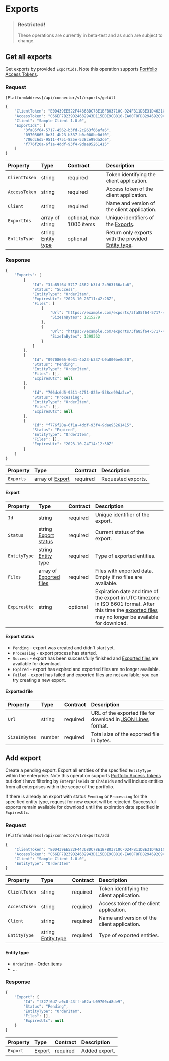 # Exports

> ### Restricted!
> These operations are currently in beta-test and as such are subject to change.

## Get all exports

Get exports by provided `ExportIds`. Note this operation supports [Portfolio Access Tokens](../guidelines/multi-property.md).

### Request

`[PlatformAddress]/api/connector/v1/exports/getAll`

```javascript
{
    "ClientToken": "E0D439EE522F44368DC78E1BFB03710C-D24FB11DBE31D4621C4817E028D9E1D",
    "AccessToken": "C66EF7B239D24632943D115EDE9CB810-EA00F8FD8294692C940F6B5A8F9453D",
    "Client": "Sample Client 1.0.0",
    "ExportIds": [
        "3fa85f64-5717-4562-b3fd-2c963f66afa6",
        "09708665-0e31-4b23-b337-b0a000be0df0",
        "706dc6d5-9511-4751-825e-538ce99da2ce",
        "f776f20a-6f1a-4ddf-93f4-9dae95261415"
    ]
}
```

| Property | Type | Contract | Description |
| :-- | :-- | :-- | :-- |
| `ClientToken` | string | required | Token identifying the client application. |
| `AccessToken` | string | required | Access token of the client application. |
| `Client` | string | required | Name and version of the client application. |
| `ExportIds` | array of string | optional, max 1000 items | Unique identifiers of the [Exports](#export). |
| `EntityType` | string [Entity type](#entity-type) | optional | Return only exports with the provided [Entity type](#entity-type). |

### Response

```javascript
{
    "Exports": [
        {
            "Id": "3fa85f64-5717-4562-b3fd-2c963f66afa6",
            "Status": "Success",
            "EntityType": "OrderItem",
            "ExpiresUtc": "2023-10-26T11:42:28Z",
            "Files": [
                {
                    "Url": "https://example.com/exports/3fa85f64-5717-4562-b3fd-2c963f66afa6-1.jsonl?example=signature",
                    "SizeInBytes": 1215279
                },
                {
                    "Url": "https://example.com/exports/3fa85f64-5717-4562-b3fd-2c963f66afa6-2.jsonl?example=signature",
                    "SizeInBytes": 1398362
                }
            ]
        },
        {
            "Id": "09708665-0e31-4b23-b337-b0a000be0df0",
            "Status": "Pending",
            "EntityType": "OrderItem",
            "Files": [],
            "ExpiresUtc": null
        },
        {
            "Id": "706dc6d5-9511-4751-825e-538ce99da2ce",
            "Status": "Processing",
            "EntityType": "OrderItem",
            "Files": [],
            "ExpiresUtc": null
        },
        {
            "Id": "f776f20a-6f1a-4ddf-93f4-9dae95261415",
            "Status": "Expired",
            "EntityType": "OrderItem",
            "Files": [],
            "ExpiresUtc": "2023-10-24T14:12:30Z"
        }
    ]
}
```

| Property | Type | Contract | Description |
| :-- | :-- | :-- | :-- |
| `Exports` | array of [Export](#export) | required | Requested exports. |

#### Export

| Property | Type | Contract | Description |
| :-- | :-- | :-- | :-- |
| `Id` | string | required | Unique identifier of the export. |
| `Status` | string [Export status](#export-status) | required | Current status of the export. |
| `EntityType` | string [Entity type](#entity-type) | required | Type of exported entities. |
| `Files` | array of [Exported files](#exported-file) | required | Files with exported data. Empty if no files are available. |
| `ExpiresUtc` | string | optional | Expiration date and time of the export in UTC timezone in ISO 8601 format. After this time the [exported files](#exported-file) may no longer be available for download. |

#### Export status

* `Pending` - export was created and didn't start yet.
* `Processing` - export process has started.
* `Success` - export has been successfully finished and [Exported files](#exported-file) are available for download.
* `Expired` - export has expired and exported files are no longer available.
* `Failed` - export has failed and exported files are not available; you can try creating a new export.

#### Exported file

| Property | Type | Contract | Description |
| :-- | :-- | :-- | :-- |
| `Url` | string | required | URL of the exported file for download in [JSON Lines](https://jsonlines.org/) format. |
| `SizeInBytes` | number | required | Total size of the exported file in bytes. |

## Add export

Create a pending export. Export all entities of the specified `EntityType` within the enterprise. Note this operation supports [Portfolio Access Tokens](../guidelines/multi-property.md) but don't have filtering by `EnterpriseIds` or `ChainIds` and will include entities from all enterprises within the scope of the portfolio.

If there is already an export with status `Pending` or `Processing` for the specified entity type, request for new export will be rejected. Successful exports remain available for download until the expiration date specified in `ExpiresUtc`.

### Request

`[PlatformAddress]/api/connector/v1/exports/add`

```javascript
{
    "ClientToken": "E0D439EE522F44368DC78E1BFB03710C-D24FB11DBE31D4621C4817E028D9E1D",
    "AccessToken": "C66EF7B239D24632943D115EDE9CB810-EA00F8FD8294692C940F6B5A8F9453D",
    "Client": "Sample Client 1.0.0",
    "EntityType": "OrderItem"
}
```

| Property | Type | Contract | Description |
| :-- | :-- | :-- | :-- |
| `ClientToken` | string | required | Token identifying the client application. |
| `AccessToken` | string | required | Access token of the client application. |
| `Client` | string | required | Name and version of the client application. |
| `EntityType` | string [Entity type](#entity-type) | required | Type of exported entities. |

#### Entity type

* `OrderItem` - [Order items](./orderitems.md)
* ...

### Response

```javascript
{
    "Export": {
        "Id": "f327f6d7-a0c8-43ff-b62a-b09700cd8de9",
        "Status": "Pending",
        "EntityType": "OrderItem",
        "Files": [],
        "ExpiresUtc": null
    }
}
``` 

| Property | Type | Contract | Description |
| :-- | :-- | :-- | :-- |
| `Export` | [Export](#export) | required | Added export. |
